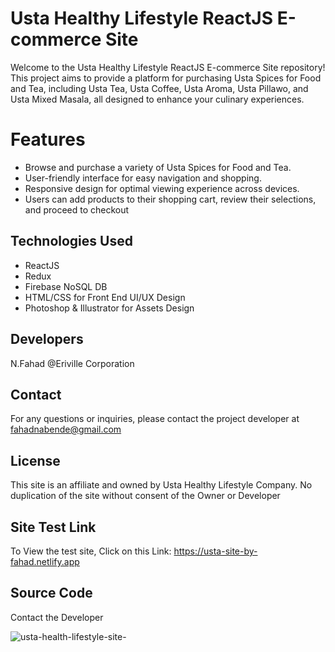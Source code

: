 # Usta Healthy Lifestyle ReactJS E-commerce Site
Welcome to the Usta Healthy Lifestyle ReactJS E-commerce Site repository! This project aims to provide a platform for purchasing Usta Spices for Food and Tea, including Usta Tea, Usta Coffee, Usta Aroma, Usta Pillawo, and Usta Mixed Masala, all designed to enhance your culinary experiences.

# Features
- Browse and purchase a variety of Usta Spices for Food and Tea.
- User-friendly interface for easy navigation and shopping.
- Responsive design for optimal viewing experience across devices.
- Users can add products to their shopping cart, review their selections, and proceed to checkout

## Technologies Used
- ReactJS
- Redux
- Firebase NoSQL DB
- HTML/CSS for Front End UI/UX Design
- Photoshop & Illustrator for Assets Design

## Developers
N.Fahad @Eriville Corporation 

## Contact
For any questions or inquiries, please contact the project developer at fahadnabende@gmail.com

## License
This site is an affiliate and owned by Usta Healthy Lifestyle Company. No duplication of the site without consent of the Owner or Developer

## Site Test Link
To View the test site, Click on this Link: https://usta-site-by-fahad.netlify.app 

## Source Code
Contact the Developer

![usta-health-lifestyle-site-](https://github.com/Nabende2000/Usta-Healthy-Lifestyle-ReactJS-Ecommerce-Site/assets/54585561/7e833269-aa2e-41a9-8a57-aba7ecfad6c8)


